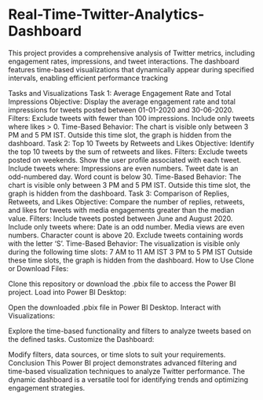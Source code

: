 # Real-Time-Twitter-Analytics-Dashboard
This project provides a comprehensive analysis of Twitter metrics, including engagement rates, impressions, and tweet interactions. The dashboard features time-based visualizations that dynamically appear during specified intervals, enabling efficient performance tracking

Tasks and Visualizations
Task 1: Average Engagement Rate and Total Impressions
Objective: Display the average engagement rate and total impressions for tweets posted between 01-01-2020 and 30-06-2020.
Filters:
Exclude tweets with fewer than 100 impressions.
Include only tweets where likes > 0.
Time-Based Behavior:
The chart is visible only between 3 PM and 5 PM IST. Outside this time slot, the graph is hidden from the dashboard.
Task 2: Top 10 Tweets by Retweets and Likes
Objective: Identify the top 10 tweets by the sum of retweets and likes.
Filters:
Exclude tweets posted on weekends.
Show the user profile associated with each tweet.
Include tweets where:
Impressions are even numbers.
Tweet date is an odd-numbered day.
Word count is below 30.
Time-Based Behavior:
The chart is visible only between 3 PM and 5 PM IST. Outside this time slot, the graph is hidden from the dashboard.
Task 3: Comparison of Replies, Retweets, and Likes
Objective: Compare the number of replies, retweets, and likes for tweets with media engagements greater than the median value.
Filters:
Include tweets posted between June and August 2020.
Include only tweets where:
Date is an odd number.
Media views are even numbers.
Character count is above 20.
Exclude tweets containing words with the letter ‘S’.
Time-Based Behavior:
The visualization is visible only during the following time slots:
7 AM to 11 AM IST
3 PM to 5 PM IST
Outside these time slots, the graph is hidden from the dashboard.
How to Use
Clone or Download Files:

Clone this repository or download the .pbix file to access the Power BI project.
Load into Power BI Desktop:

Open the downloaded .pbix file in Power BI Desktop.
Interact with Visualizations:

Explore the time-based functionality and filters to analyze tweets based on the defined tasks.
Customize the Dashboard:

Modify filters, data sources, or time slots to suit your requirements.
Conclusion
This Power BI project demonstrates advanced filtering and time-based visualization techniques to analyze Twitter performance. The dynamic dashboard is a versatile tool for identifying trends and optimizing engagement strategies.
